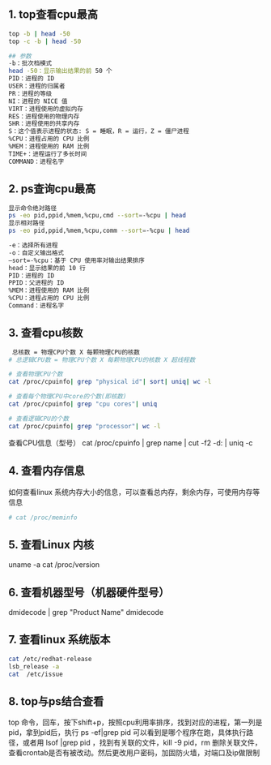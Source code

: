 

## 1. top查看cpu最高
```bash
top -b | head -50
top -c -b | head -50
```

```bash
## 参数
-b：批次档模式
head -50：显示输出结果的前 50 个
PID：进程的 ID
USER：进程的归属者
PR：进程的等级
NI：进程的 NICE 值
VIRT：进程使用的虚拟内存
RES：进程使用的物理内存
SHR：进程使用的共享内存
S：这个值表示进程的状态: S = 睡眠，R = 运行，Z = 僵尸进程
%CPU：进程占用的 CPU 比例
%MEM：进程使用的 RAM 比例
TIME+：进程运行了多长时间
COMMAND：进程名字
```
## 2. ps查询cpu最高

```bash
显示命令绝对路径
ps -eo pid,ppid,%mem,%cpu,cmd --sort=-%cpu | head
显示相对路径
ps -eo pid,ppid,%mem,%cpu,comm --sort=-%cpu | head
```

```bash
-e：选择所有进程
-o：自定义输出格式
–sort=-%cpu：基于 CPU 使用率对输出结果排序
head：显示结果的前 10 行
PID：进程的 ID
PPID：父进程的 ID
%MEM：进程使用的 RAM 比例
%CPU：进程占用的 CPU 比例
Command：进程名字
```

##  3. 查看cpu核数

```bash
 总核数 = 物理CPU个数 X 每颗物理CPU的核数 
# 总逻辑CPU数 = 物理CPU个数 X 每颗物理CPU的核数 X 超线程数

# 查看物理CPU个数
cat /proc/cpuinfo| grep "physical id"| sort| uniq| wc -l

# 查看每个物理CPU中core的个数(即核数)
cat /proc/cpuinfo| grep "cpu cores"| uniq

# 查看逻辑CPU的个数
cat /proc/cpuinfo| grep "processor"| wc -l
```

查看CPU信息（型号）
cat /proc/cpuinfo | grep name | cut -f2 -d: | uniq -c

 

## 4. 查看内存信息
如何查看linux 系统内存大小的信息，可以查看总内存，剩余内存，可使用内存等信息  

```bash
# cat /proc/meminfo
```

 

## 5. 查看Linux 内核
uname -a
cat /proc/version

 

## 6. 查看机器型号（机器硬件型号）

dmidecode | grep "Product Name"
dmidecode



## 7. 查看linux 系统版本

```bash
cat /etc/redhat-release
lsb_release -a
cat  /etc/issue
```

 





##  8. top与ps结合查看
top 命令，回车，按下shift+p，按照cpu利用率排序，找到对应的进程，第一列是pid，拿到pid后，执行 ps -ef|grep pid 可以看到是哪个程序在跑，具体执行路径，或者用 lsof |grep pid ，找到有关联的文件，kill -9 pid，rm 删除关联文件，查看crontab是否有被改动。然后更改用户密码，加固防火墙，对端口及ip做限制

